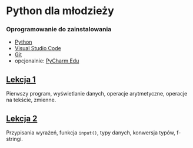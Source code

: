 # Python dla młodzieży


### Oprogramowanie do zainstalowania

- [Python](https://www.python.org/downloads/)
- [Visual Studio Code](https://code.visualstudio.com/)
- [Git](https://gitforwindows.org/)
- opcjonalnie: [PyCharm Edu](https://www.jetbrains.com/pycharm-edu/)


## [Lekcja 1](Lekcja_01/)

Pierwszy program, wyświetlanie danych, operacje arytmetyczne, operacje na tekście, zmienne.

## [Lekcja 2](Lekcja_02/)

Przypisania wyrażeń, funkcja `input()`, typy danych, konwersja typów, f-stringi.

<!--
## [Lekcja 3](Lekcja_03/)

Tworzenie prostych programów liczących, porównania, warunki.
-->
